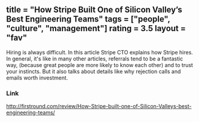 title = "How Stripe Built One of Silicon Valley’s Best Engineering Teams"
tags = ["people", "culture", "management"]
rating = 3.5
layout = "fav"
---

Hiring is always difficult. In this article Stripe CTO explains how Stripe hires. In general, it's like in many other articles, referrals tend to be a fantastic way, (because great people are more likely to know each other) and to trust your instincts. But it also talks about details like why rejection calls and emails worth investment.

### Link

http://firstround.com/review/How-Stripe-built-one-of-Silicon-Valleys-best-engineering-teams/
